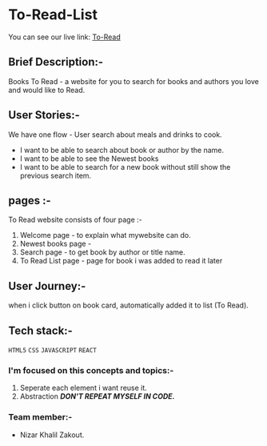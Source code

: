 [](https://)
# To-Read-List

You can see our live link: [To-Read](https://zealous-panini-625cfc.netlify.app/) 

## Brief Description:- 
Books To Read - a website for you to search for books and authors you love and would like to Read.

## User Stories:- 

We have one flow - User search about meals and drinks to cook.

* I want to be able to search about book or author by the name.
* I want to be able to see the Newest books
*  I want to be able to search for a new book without still show the previous search item.

## pages :- 
To Read website consists of four page :-
1. Welcome page - to explain what mywebsite can do.
2. Newest books page -
3. Search page - to get book by author or title name.
4. To Read List page - page for book i was added to read it later 


## User Journey:- 
when i click  <Add To Read> button on book card, automatically added it to list (To Read).


## Tech stack:-
```HTML5```
```CSS```
```JAVASCRIPT```
```REACT```


### I'm focused on this concepts and topics:-
1. Seperate each element i want reuse it.
2. Abstraction ***DON'T REPEAT MYSELF IN CODE.***

### Team member:- 
* Nizar Khalil Zakout.

